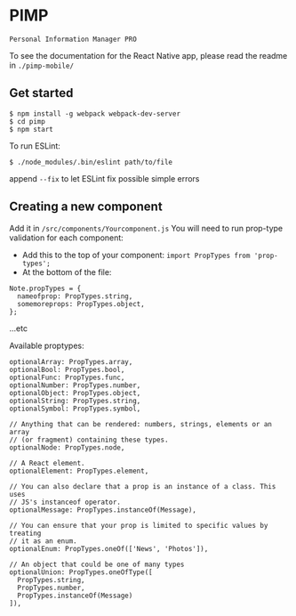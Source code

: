 # PIMP
```
Personal Information Manager PRO
```
To see the  documentation for the React Native app, please read the readme in ```./pimp-mobile/```

## Get started
```
$ npm install -g webpack webpack-dev-server
$ cd pimp
$ npm start
```
To run ESLint:
```
$ ./node_modules/.bin/eslint path/to/file
```
append ```--fix``` to let ESLint fix possible simple errors


## Creating a new component
Add it in ```/src/components/Yourcomponent.js```
You will need to run prop-type validation for each component:

* Add this to the top of your component:
```import PropTypes from 'prop-types';```
* At the bottom of the file:
```
Note.propTypes = {
  nameofprop: PropTypes.string,
  somemoreprops: PropTypes.object,
};
```
...etc

Available proptypes:
```
optionalArray: PropTypes.array,
optionalBool: PropTypes.bool,
optionalFunc: PropTypes.func,
optionalNumber: PropTypes.number,
optionalObject: PropTypes.object,
optionalString: PropTypes.string,
optionalSymbol: PropTypes.symbol,

// Anything that can be rendered: numbers, strings, elements or an array
// (or fragment) containing these types.
optionalNode: PropTypes.node,

// A React element.
optionalElement: PropTypes.element,

// You can also declare that a prop is an instance of a class. This uses
// JS's instanceof operator.
optionalMessage: PropTypes.instanceOf(Message),

// You can ensure that your prop is limited to specific values by treating
// it as an enum.
optionalEnum: PropTypes.oneOf(['News', 'Photos']),

// An object that could be one of many types
optionalUnion: PropTypes.oneOfType([
  PropTypes.string,
  PropTypes.number,
  PropTypes.instanceOf(Message)
]),
```
